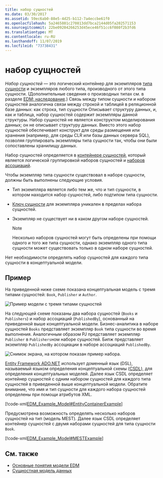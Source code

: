 ```yaml
---
title: набор сущностей
ms.date: 03/30/2017
ms.assetid: 59ec6ab0-88e5-4d25-b112-7a4eccbe61f0
ms.openlocfilehash: 5a2465801c270813dd7bca2144d05fa202571153
ms.sourcegitcommit: 22be09204266253d45ece46f51cc6f080f2b3fd6
ms.translationtype: MT
ms.contentlocale: ru-RU
ms.lasthandoff: 11/07/2019
ms.locfileid: "73738431"
---
```

# <a name="entity-set"></a>набор сущностей
*Набор сущностей* — это логический контейнер для экземпляров [типа сущности](entity-type.md) и экземпляров любого типа, производного от этого типа сущности. (Дополнительные сведения о производных типах см. в разделе [EDM: наследование](entity-data-model-inheritance.md).) Связь между типом сущности и набором сущностей аналогична связи между строкой и таблицей в реляционной базе данных: как строка, тип сущности Описывает структуру данных, и, как и таблица, набор сущностей содержит экземпляры данной структуры. Набор сущностей не является конструктом моделирования данных; он не описывает структуру данных. Вместо этого набор сущностей обеспечивает конструкт для среды размещения или хранения (например, для среды CLR или базы данных сервера SQL), позволяя группировать экземпляры типа сущности так, чтобы они были сопоставлены хранилищу данных.  
  
 Набор сущностей определяется в [контейнере сущностей](entity-container.md), который является логической группировкой наборов сущностей и [наборов ассоциаций](association-set.md).  
  
 Чтобы экземпляр типа сущности существовал в наборе сущности, должны быть выполнены следующие условия.  
  
- Тип экземпляра является либо тем же, что и тип сущности, в котором находится набор сущностей, либо подтипом типа сущности.  
  
- [Ключ сущности](entity-key.md) для экземпляра уникален в пределах набора сущностей.  
  
- Экземпляр не существует ни в каком другом наборе сущностей.  
  
    > [!NOTE]
    > Несколько наборов сущностей могут быть определены при помощи одного и того же типа сущности, однако экземпляр одного типа сущности может существовать только в одном наборе сущностей.  
  
 Нет необходимости определять набор сущностей для каждого типа сущности в концептуальной модели.  
  
## <a name="example"></a>Пример  
 На приведенной ниже схеме показана концептуальная модель с тремя типами сущностей: `Book`, `Publisher` и `Author`.  
  
 ![Пример модели с тремя типами сущностей](./media/entity-set/example-model-three-entity-types.gif)  
  
 На следующей схеме показаны два набора сущностей (`Books` и `Publishers`) и набор ассоциаций (`PublishedBy`), основанный на приведенной выше концептуальной модели. Бизнес-аналитика в наборе сущностей `Books` представляет экземпляр `Book` типа сущности во время выполнения. Аналогичным образом PJ представляет экземпляр `Publisher` в `Publishers`ном наборе сущностей. Бипж представляет экземпляр `PublishedBy` ассоциации в наборе ассоциаций `PublishedBy`.  
  
 ![Снимок экрана, на котором показан пример набора.](./media/entity-set/sets-example-association.gif)  
  
 [Entity Framework ADO.NET](./ef/index.md) использует доменный язык (DSL), называемый языком определения концептуальной схемы ([CSDL](/ef/ef6/modeling/designer/advanced/edmx/csdl-spec)), для определения концептуальных моделей. Далее язык CSDL определяет контейнер сущностей с одним набором сущностей для каждого типа сущностей в приведенной выше концептуальной модели. Обратите внимание, что имя и тип сущности для каждого набора сущностей определены при помощи атрибутов XML.  
  
 [!code-xml[EDM_Example_Model#EntityContainerExample](../../../../samples/snippets/xml/VS_Snippets_Data/edm_example_model/xml/books.edmx#entitycontainerexample)]  
  
 Предусмотрена возможность определять несколько наборов сущностей на тип (модель MEST). Далее язык CSDL определяет контейнер сущностей с двумя наборами сущностей для типа сущности `Book`.  
  
 [!code-xml[EDM_Example_Model#MESTExample](../../../../samples/snippets/xml/VS_Snippets_Data/edm_example_model/xml/books2.edmx#mestexample)]  
  
## <a name="see-also"></a>См. также

- [Основные понятия модели EDM](entity-data-model-key-concepts.md)
- [Сущностная модель данных](entity-data-model.md)
